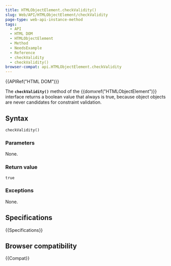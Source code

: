 ```yaml
---
title: HTMLObjectElement.checkValidity()
slug: Web/API/HTMLObjectElement/checkValidity
page-type: web-api-instance-method
tags:
  - API
  - HTML DOM
  - HTMLObjectElement
  - Method
  - NeedsExample
  - Reference
  - checkValidity
  - checkValidity()
browser-compat: api.HTMLObjectElement.checkValidity
---
```


{{APIRef("HTML DOM")}}

The **`checkValidity()`** method of the
{{domxref("HTMLObjectElement")}} interface returns a boolean value that always
is true, because object objects are never candidates for constraint validation.

## Syntax

```js-nolint
checkValidity()
```

### Parameters

None.

### Return value

`true`

### Exceptions

None.

## Specifications

{{Specifications}}

## Browser compatibility

{{Compat}}
